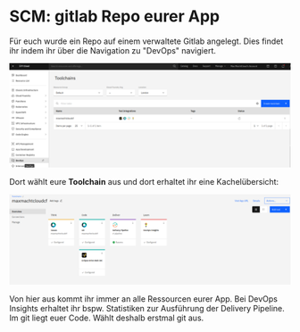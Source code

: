 # SCM: gitlab Repo eurer App

Für euch wurde ein Repo auf einem verwaltete Gitlab angelegt. Dies findet ihr indem ihr über die Navigation zu "DevOps" navigiert.

![](../../../.gitbook/assets/image%20%2860%29.png)

Dort wählt eure **Toolchain** aus und dort erhaltet ihr eine Kachelübersicht:

![](../../../.gitbook/assets/image%20%2823%29.png)

Von hier aus kommt ihr immer an alle Ressourcen eurer App. Bei DevOps Insights erhaltet ihr bspw. Statistiken zur Ausführung der Delivery Pipeline. Im git liegt euer Code. Wählt deshalb erstmal git aus.  


